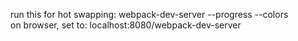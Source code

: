 run this for hot swapping: webpack-dev-server --progress --colors <br/>
on browser, set to: localhost:8080/webpack-dev-server


